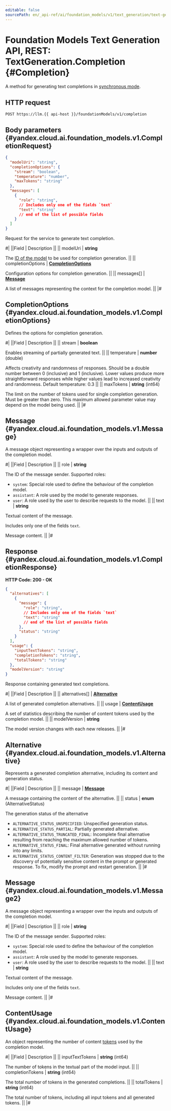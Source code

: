 ```yaml
---
editable: false
sourcePath: en/_api-ref/ai/foundation_models/v1/text_generation/text-generation/api-ref/TextGeneration/completion.md
---
```


# Foundation Models Text Generation API, REST: TextGeneration.Completion {#Completion}

A method for generating text completions in [synchronous mode](/docs/foundation-models/concepts/#working-mode).

## HTTP request

```
POST https://llm.{{ api-host }}/foundationModels/v1/completion
```

## Body parameters {#yandex.cloud.ai.foundation_models.v1.CompletionRequest}

```json
{
  "modelUri": "string",
  "completionOptions": {
    "stream": "boolean",
    "temperature": "number",
    "maxTokens": "string"
  },
  "messages": [
    {
      "role": "string",
      // Includes only one of the fields `text`
      "text": "string"
      // end of the list of possible fields
    }
  ]
}
```

Request for the service to generate text completion.

#|
||Field | Description ||
|| modelUri | **string**

The [ID of the model](/docs/foundation-models/concepts/yandexgpt/models) to be used for completion generation. ||
|| completionOptions | **[CompletionOptions](#yandex.cloud.ai.foundation_models.v1.CompletionOptions)**

Configuration options for completion generation. ||
|| messages[] | **[Message](#yandex.cloud.ai.foundation_models.v1.Message)**

A list of messages representing the context for the completion model. ||
|#

## CompletionOptions {#yandex.cloud.ai.foundation_models.v1.CompletionOptions}

Defines the options for completion generation.

#|
||Field | Description ||
|| stream | **boolean**

Enables streaming of partially generated text. ||
|| temperature | **number** (double)

Affects creativity and randomness of responses. Should be a double number between 0 (inclusive) and 1 (inclusive).
Lower values produce more straightforward responses while higher values lead to increased creativity and randomness.
Default temperature: 0.3 ||
|| maxTokens | **string** (int64)

The limit on the number of tokens used for single completion generation.
Must be greater than zero. This maximum allowed parameter value may depend on the model being used. ||
|#

## Message {#yandex.cloud.ai.foundation_models.v1.Message}

A message object representing a wrapper over the inputs and outputs of the completion model.

#|
||Field | Description ||
|| role | **string**

The ID of the message sender. Supported roles:
* `system`: Special role used to define the behaviour of the completion model.
* `assistant`: A role used by the model to generate responses.
* `user`: A role used by the user to describe requests to the model. ||
|| text | **string**

Textual content of the message.

Includes only one of the fields `text`.

Message content. ||
|#

## Response {#yandex.cloud.ai.foundation_models.v1.CompletionResponse}

**HTTP Code: 200 - OK**

```json
{
  "alternatives": [
    {
      "message": {
        "role": "string",
        // Includes only one of the fields `text`
        "text": "string"
        // end of the list of possible fields
      },
      "status": "string"
    }
  ],
  "usage": {
    "inputTextTokens": "string",
    "completionTokens": "string",
    "totalTokens": "string"
  },
  "modelVersion": "string"
}
```

Response containing generated text completions.

#|
||Field | Description ||
|| alternatives[] | **[Alternative](#yandex.cloud.ai.foundation_models.v1.Alternative)**

A list of generated completion alternatives. ||
|| usage | **[ContentUsage](#yandex.cloud.ai.foundation_models.v1.ContentUsage)**

A set of statistics describing the number of content tokens used by the completion model. ||
|| modelVersion | **string**

The model version changes with each new releases. ||
|#

## Alternative {#yandex.cloud.ai.foundation_models.v1.Alternative}

Represents a generated completion alternative, including its content and generation status.

#|
||Field | Description ||
|| message | **[Message](#yandex.cloud.ai.foundation_models.v1.Message2)**

A message containing the content of the alternative. ||
|| status | **enum** (AlternativeStatus)

The generation status of the alternative

- `ALTERNATIVE_STATUS_UNSPECIFIED`: Unspecified generation status.
- `ALTERNATIVE_STATUS_PARTIAL`: Partially generated alternative.
- `ALTERNATIVE_STATUS_TRUNCATED_FINAL`: Incomplete final alternative resulting from reaching the maximum allowed number of tokens.
- `ALTERNATIVE_STATUS_FINAL`: Final alternative generated without running into any limits.
- `ALTERNATIVE_STATUS_CONTENT_FILTER`: Generation was stopped due to the discovery of potentially sensitive content in the prompt or generated response.
To fix, modify the prompt and restart generation. ||
|#

## Message {#yandex.cloud.ai.foundation_models.v1.Message2}

A message object representing a wrapper over the inputs and outputs of the completion model.

#|
||Field | Description ||
|| role | **string**

The ID of the message sender. Supported roles:
* `system`: Special role used to define the behaviour of the completion model.
* `assistant`: A role used by the model to generate responses.
* `user`: A role used by the user to describe requests to the model. ||
|| text | **string**

Textual content of the message.

Includes only one of the fields `text`.

Message content. ||
|#

## ContentUsage {#yandex.cloud.ai.foundation_models.v1.ContentUsage}

An object representing the number of content [tokens](/docs/foundation-models/concepts/yandexgpt/tokens) used by the completion model.

#|
||Field | Description ||
|| inputTextTokens | **string** (int64)

The number of tokens in the textual part of the model input. ||
|| completionTokens | **string** (int64)

The total number of tokens in the generated completions. ||
|| totalTokens | **string** (int64)

The total number of tokens, including all input tokens and all generated tokens. ||
|#